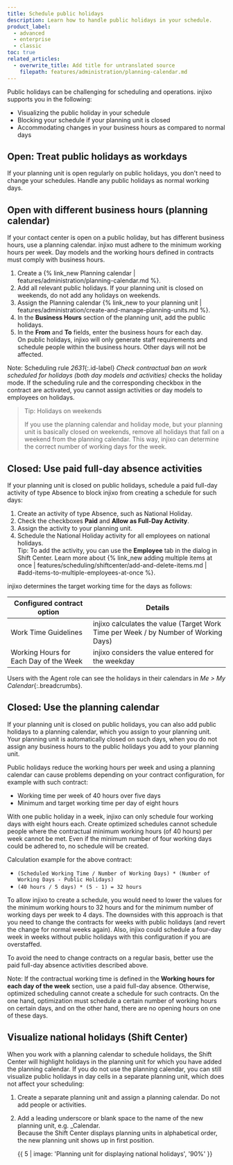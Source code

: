 ```yaml
---
title: Schedule public holidays
description: Learn how to handle public holidays in your schedule.
product_label:
  - advanced
  - enterprise
  - classic
toc: true
related_articles:
  - overwrite_title: Add title for untranslated source
    filepath: features/administration/planning-calendar.md
---
```


Public holidays can be challenging for scheduling and operations.
injixo supports you in the following:

- Visualizing the public holiday in your schedule
- Blocking your schedule if your planning unit is closed
- Accommodating changes in your business hours as compared to normal days

## Open: Treat public holidays as workdays

If your planning unit is open regularly on public holidays, you don't need to change your schedules. Handle any public holidays as normal working days.

## Open with different business hours (planning calendar)

If your contact center is open on a public holiday, but has different business hours, use a planning calendar. injixo must adhere to the minimum working hours per week. Day models and the working hours defined in contracts must comply with business hours.

1. Create a {% link_new Planning calendar | features/administration/planning-calendar.md %}.
2. Add all relevant public holidays. If your planning unit is closed on weekends, do not add any holidays on weekends.
3. Assign the Planning calendar {% link_new to your planning unit | features/administration/create-and-manage-planning-units.md %}.
4. In the **Business Hours** section of the planning unit, add the public holidays.
5. In the **From** and **To** fields, enter the business hours for each day.  
   On public holidays, injixo will only generate staff requirements and schedule people within the business hours. Other days will not be affected.

Note: Scheduling rule _2631_{:.id-label} _Check contractual ban on work scheduled for holidays (both day models and activities)_ checks the holiday mode. If the scheduling rule and the corresponding checkbox in the contract are activated, you cannot assign activities or day models to employees on holidays.

> Tip: Holidays on weekends
>
> If you use the planning calendar and holiday mode, but your planning unit is basically closed on weekends, remove all holidays that fall on a weekend from the planning calendar. This way, injixo can determine the correct number of working days for the week.

## Closed: Use paid full-day absence activities

If your planning unit is closed on public holidays, schedule a paid full-day activity of type Absence to block injixo from creating a schedule for such days:

1. Create an activity of type Absence, such as National Holiday.
2. Check the checkboxes **Paid** and **Allow as Full-Day Activity**.
3. Assign the activity to your planning unit.
4. Schedule the National Holiday activity for all employees on national holidays.  
   Tip: To add the activity, you can use the **Employee** tab in the dialog in Shift Center. Learn more about {% link_new adding multiple items at once | features/scheduling/shiftcenter/add-and-delete-items.md | #add-items-to-multiple-employees-at-once %}.

injixo determines the target working time for the days as follows:

| Configured contract option             | Details                                                                             |
| -------------------------------------- | ----------------------------------------------------------------------------------- |
| Work Time Guidelines                   | injixo calculates the value (Target Work Time per Week / by Number of Working Days) |
| Working Hours for Each Day of the Week | injixo considers the value entered for the weekday                                  |

Users with the Agent role can see the holidays in their calendars in _Me > My Calendar_{:.breadcrumbs}.

## Closed: Use the planning calendar

If your planning unit is closed on public holidays, you can also add public holidays to a planning calendar, which you assign to your planning unit. Your planning unit is automatically closed on such days, when you do not assign any business hours to the public holidays you add to your planning unit.

Public holidays reduce the working hours per week and using a planning calendar can cause problems depending on your contract configuration, for example with such contract:

- Working time per week of 40 hours over five days
- Minimum and target working time per day of eight hours

With one public holiday in a week, injixo can only schedule four working days with eight hours each. Create optimized schedules cannot schedule people where the contractual minimum working hours (of 40 hours) per week cannot be met. Even if the minimum number of four working days could be adhered to, no schedule will be created.

Calculation example for the above contract:

- `(Scheduled Working Time / Number of Working Days) * (Number of Working Days - Public Holidays)`
- `(40 hours / 5 days) * (5 - 1) = 32 hours`

To allow injixo to create a schedule, you would need to lower the values for the minimum working hours to 32 hours and for the minimum number of working days per week to 4 days. The downsides with this approach is that you need to change the contracts for weeks with public holidays (and revert the change for normal weeks again). Also, injixo could schedule a four-day week in weeks without public holidays with this configuration if you are overstaffed.

To avoid the need to change contracts on a regular basis, better use the paid full-day absence activities described above.

Note: If the contractual working time is defined in the **Working hours for each day of the week** section, use a paid full-day absence. Otherwise, optimized scheduling cannot create a schedule for such contracts. On the one hand, optimization must schedule a certain number of working hours on certain days, and on the other hand, there are no opening hours on one of these days.

## Visualize national holidays (Shift Center)

When you work with a planning calendar to schedule holidays, the Shift Center will highlight holidays in the planning unit for which you have added the planning calendar. If you do not use the planning calendar, you can still visualize public holidays in day cells in a separate planning unit, which does not affect your scheduling:

1. Create a separate planning unit and assign a planning calendar. Do not add people or activities.
2. Add a leading underscore or blank space to the name of the new planning unit, e.g. \_Calendar.  
   Because the Shift Center displays planning units in alphabetical order, the new planning unit shows up in first position.

   {{ 5 | image: 'Planning unit for displaying national holidays', '90%' }}
